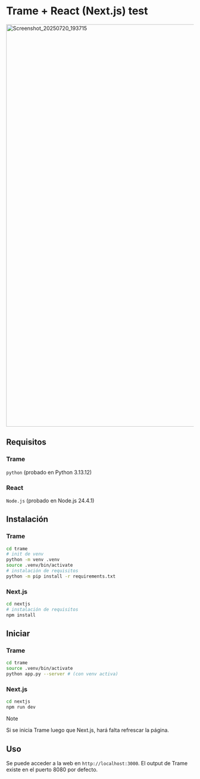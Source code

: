 # Trame + React (Next.js) test

<img width="1920" height="1080" alt="Screenshot_20250720_193715" src="https://github.com/user-attachments/assets/bde28906-46ee-4eeb-9b22-94c4105b5884" />

## Requisitos

### Trame

`python` (probado en Python 3.13.12)

### React

`Node.js` (probado en Node.js 24.4.1)



## Instalación

### Trame
```bash
cd trame
# init de venv
python -m venv .venv
source .venv/bin/activate
# instalación de requisitos
python -m pip install -r requirements.txt
```

### Next.js
```bash
cd nextjs
# instalación de requisitos
npm install
```

## Iniciar 

### Trame
```bash
cd trame
source .venv/bin/activate
python app.py --server # (con venv activa)
```

### Next.js

```bash
cd nextjs
npm run dev
```

> [!NOTE]
> Si se inicia Trame luego que Next.js, hará falta refrescar la página.

## Uso

Se puede acceder a la web en `http://localhost:3000`.
El output de Trame existe en el puerto 8080 por defecto.

